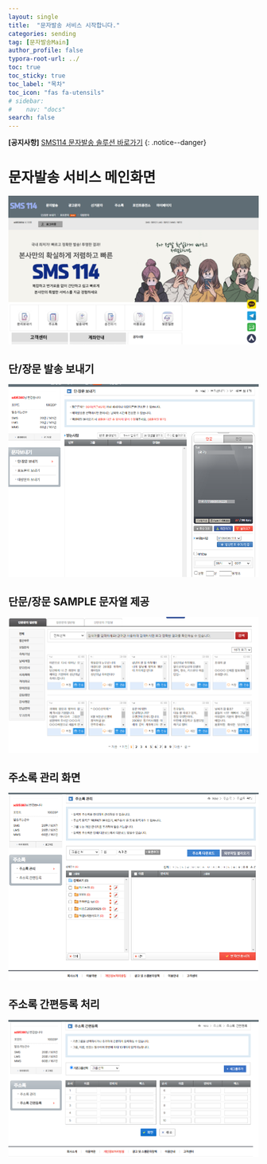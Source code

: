 ```yaml
---
layout: single
title:  "문자발송 서비스 시작합니다."
categories: sending
tag: [문자발송Main]
author_profile: false
typora-root-url: ../
toc: true
toc_sticky: true
toc_label: "목차"
toc_icon: "fas fa-utensils" 
# sidebar:
#    nav: "docs"
search: false
---
```


**[공지사항]** [SMS114 문자발송 솔루션 바로가기](https://www.sms114.co.kr)
{: .notice--danger}



# 문자발송 서비스 메인화면



![image-20241211180244941](/images/2024-12-05-first/image-20241211180244941.png)



##  단/장문 발송 보내기

![image-20241211181231266](/images/2024-12-05-first/image-20241211181231266.png)

## 단문/장문 SAMPLE 문자열 제공

![image-20241211181709405](/images/2024-12-05-first/image-20241211181709405.png)

## 주소록 관리 화면

![image-20241211181825090](/images/2024-12-05-first/image-20241211181825090.png)

## 주소록 간편등록 처리

![image-20241211181905646](/images/2024-12-05-first/image-20241211181905646.png)

